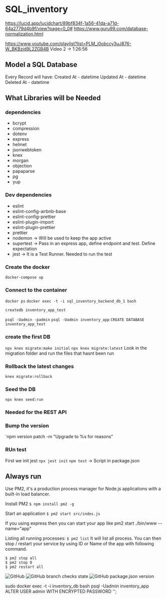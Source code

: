 # SQL_inventory

https://lucid.app/lucidchart/89bf834f-1a56-41da-a71d-64a2779d4b9f/view?page=0_0#
https://www.guru99.com/database-normalization.html

https://www.youtube.com/playlist?list=PLM_i0obccy3uJ876-W_BKBzjd9L2ZGB4B
Video 2 -> 1:26:56
## Model a SQL Database

Every Record will have:
Created At - datetime
Updated At - datetime
Deleted At - datetime

## What Libraries will be Needed

### dependencies
 - bcrypt
 - compression
 - dotenv
 - express
 - helmet
 - jsonwebtoken
 - knex
 - morgan
 - objection
 - papaparse
 - pg
 - yup

### Dev dependencies
 - eslint
 - eslint-config-airbnb-base
 - eslint-config-prettier
 - eslint-plugin-import
 - eslint-plugin-prettier
 - prettier 
 - nodemon -> Will be used to keep the app active
 - supertest -> Pass in an express app, define endpoint and test. Define expectation
 - jest      -> It is a Test Runner. Needed to run the test

### Create the docker 
`docker-compose up`

### Connect to the container
`docker ps`
`docker exec -t -i sql_inventory_backend_db_1 bash`

`createdb inventory_app_test`

`psql -Uadmin -padmin`
`psql -Uadmin inventory_app`
`CREATE DATABASE inventory_app_test`

### create the first DB

`npx knex migrate:make initial`
`npx knex migrate:latest` Look in the migration folder and run the files that hasnt been run

### Rollback the latest changes 
`knex migrate:rollback`

### Seed the DB 
`npx knex seed:run`

### Needed for the REST API


### Bump the version 
`npm version patch -m "Upgrade to %s for reasons"

### RUn test
First we init jest
`npx jest init`
`npm test` -> Script in package.json

## Always run
Use PM2, it's a production process manager for Node.js applications with a built-in load balancer.

Install PM2
`$ npm install pm2 -g`

Start an application
`$ pm2 start src/indes.js`

If you using express then you can start your app like
pm2 start ./bin/www --name="app"

Listing all running processes:
`$ pm2 list`
It will list all process. You can then stop / restart your service by using ID or Name of the app with following command.

`$ pm2 stop all`                  
`$ pm2 stop 0`                    
`$ pm2 restart all`               

![GitHub](https://img.shields.io/github/license/petebdeblois/SQL_inventory?style=plastic)
![GitHub branch checks state](https://img.shields.io/github/checks-status/petebdeblois/SQL_inventory_backend)
![GitHub package.json version](https://img.shields.io/github/package-json/v/petebdeblois/SQL_inventory_backend)



sudo docker exec -t -i inventory_db bash
psql -Uadmin inventory_app
ALTER USER admin WITH ENCRYPTED PASSWORD '';
